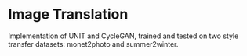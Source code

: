 # Image Translation
Implementation of UNIT and CycleGAN, trained and tested on two style transfer datasets: monet2photo and summer2winter.
